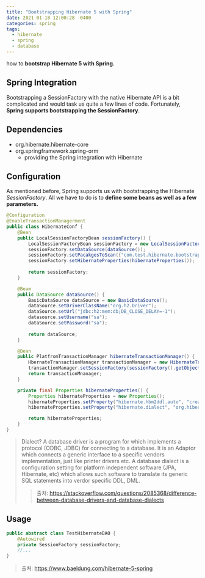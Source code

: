 ```yaml
---
title: "Bootstrapping Hibernate 5 with Spring"
date: 2021-01-18 12:00:28 -0400
categories: spring
tags:
  - hibernate
  - spring
  - database
---
```

how to **bootstrap Hibernate 5 with Spring.**
## Spring Integration
Bootstrapping a SessionFactory with the native Hibernate API is a bit complicated and would task us quite a few lines of code.
Fortunately, **Spring supports bootstrapping the SessionFactory**.
## Dependencies
- org.hibernate.hibernate-core
- org.springframework.spring-orm
	- providing the Spring integration with Hibernate
## Configuration
As mentioned before, Spring supports us with bootstrapping the Hibernate *SessionFactory*.
All we have to do is to **define some beans as well as a few parameters.**
```java
@Configuration
@EnableTransactionManagerment
public class HibernateConf {
	@Bean
	public LocalSessionFactoryBean sessionFactory() {
		LocalSessionFactoryBean sessionFactory = new LocalSessionFactoryBean();
		sessionFactory.setDataSource(dataSource());
		sessionFactory.setPacakgesToScan({"com.test.hibernate.bootstrap.model"});
		sessionFactory.setHibernateProperties(hibernateProperties());
		
		return sessionFactory;
	}

	@Beam
	public DataSource dataSource() {
		BasicDataSource dataSource = new BasicDataSource();
		dataSource.setDriverClassName("org.h2.Driver");
		dataSource.setUrl("jdbc:h2:mem:db;DB_CLOSE_DELAY=-1");
		datasource.setUsername("sa");
		dataSource.setPassword("sa");
	
		return dataSource;
	}

	@Bean
	public PlatfromTransactionManager hibernateTransactionManager() {
		HbernateTransactionManager transactionManager = new HibernateTransactionManager();
		transactionManager.setSessionFactory(sessionFactory().getObject());
		return transactionMnanager;
	}

	private final Properties hibernateProperties() {
		Properties hibernateProperties = new Properties();
		hibernateProperties.setProperty("hibernate.hbm2ddl.auto", "create-drop");
		hibernateProperties.setProperty("hibernate.dialect", "org.hibernate.dialect.H2Dialect");

		return hibernateProperties;
	}
}
```
> Dialect?
> A database driver is a program for which implements a protocol (ODBC, JDBC) for connecting to a database. It is an Adaptor which  connects a generic interface to a specific vendors implementation, just like printer drivers etc.
> A database dialect is a configuration setting for platform independent software (JPA, Hibernate, etc) which allows such software to translate its generic SQL statements into verdor specific DDL, DML.
> 
> > 출처: https://stackoverflow.com/questions/2085368/difference-between-database-drivers-and-database-dialects

## Usage
```java
public abstract class TestHibernateDAO {
	@Autowired
	private SessionFactory sessionFactory;
	//...
}
```

> 출처: https://www.baeldung.com/hibernate-5-spring
